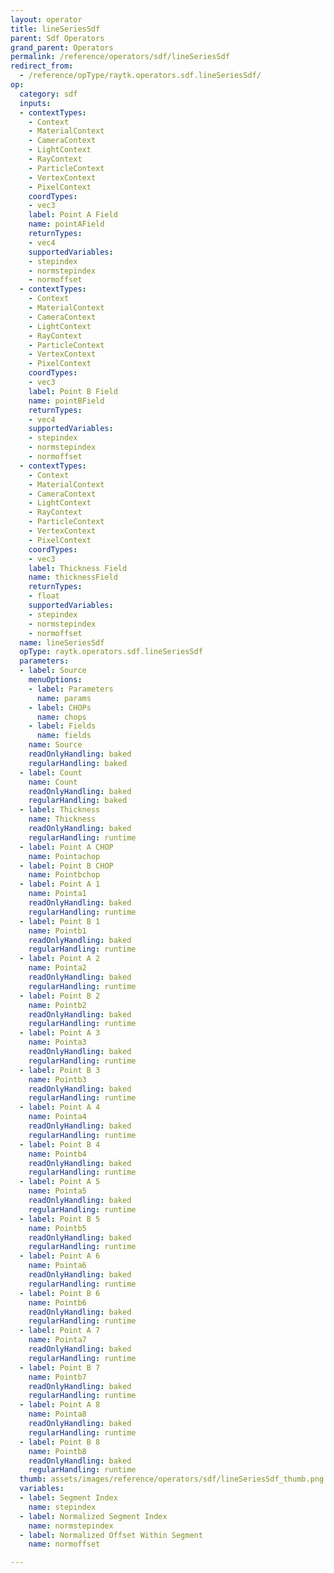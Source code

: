 ```yaml
---
layout: operator
title: lineSeriesSdf
parent: Sdf Operators
grand_parent: Operators
permalink: /reference/operators/sdf/lineSeriesSdf
redirect_from:
  - /reference/opType/raytk.operators.sdf.lineSeriesSdf/
op:
  category: sdf
  inputs:
  - contextTypes:
    - Context
    - MaterialContext
    - CameraContext
    - LightContext
    - RayContext
    - ParticleContext
    - VertexContext
    - PixelContext
    coordTypes:
    - vec3
    label: Point A Field
    name: pointAField
    returnTypes:
    - vec4
    supportedVariables:
    - stepindex
    - normstepindex
    - normoffset
  - contextTypes:
    - Context
    - MaterialContext
    - CameraContext
    - LightContext
    - RayContext
    - ParticleContext
    - VertexContext
    - PixelContext
    coordTypes:
    - vec3
    label: Point B Field
    name: pointBField
    returnTypes:
    - vec4
    supportedVariables:
    - stepindex
    - normstepindex
    - normoffset
  - contextTypes:
    - Context
    - MaterialContext
    - CameraContext
    - LightContext
    - RayContext
    - ParticleContext
    - VertexContext
    - PixelContext
    coordTypes:
    - vec3
    label: Thickness Field
    name: thicknessField
    returnTypes:
    - float
    supportedVariables:
    - stepindex
    - normstepindex
    - normoffset
  name: lineSeriesSdf
  opType: raytk.operators.sdf.lineSeriesSdf
  parameters:
  - label: Source
    menuOptions:
    - label: Parameters
      name: params
    - label: CHOPs
      name: chops
    - label: Fields
      name: fields
    name: Source
    readOnlyHandling: baked
    regularHandling: baked
  - label: Count
    name: Count
    readOnlyHandling: baked
    regularHandling: baked
  - label: Thickness
    name: Thickness
    readOnlyHandling: baked
    regularHandling: runtime
  - label: Point A CHOP
    name: Pointachop
  - label: Point B CHOP
    name: Pointbchop
  - label: Point A 1
    name: Pointa1
    readOnlyHandling: baked
    regularHandling: runtime
  - label: Point B 1
    name: Pointb1
    readOnlyHandling: baked
    regularHandling: runtime
  - label: Point A 2
    name: Pointa2
    readOnlyHandling: baked
    regularHandling: runtime
  - label: Point B 2
    name: Pointb2
    readOnlyHandling: baked
    regularHandling: runtime
  - label: Point A 3
    name: Pointa3
    readOnlyHandling: baked
    regularHandling: runtime
  - label: Point B 3
    name: Pointb3
    readOnlyHandling: baked
    regularHandling: runtime
  - label: Point A 4
    name: Pointa4
    readOnlyHandling: baked
    regularHandling: runtime
  - label: Point B 4
    name: Pointb4
    readOnlyHandling: baked
    regularHandling: runtime
  - label: Point A 5
    name: Pointa5
    readOnlyHandling: baked
    regularHandling: runtime
  - label: Point B 5
    name: Pointb5
    readOnlyHandling: baked
    regularHandling: runtime
  - label: Point A 6
    name: Pointa6
    readOnlyHandling: baked
    regularHandling: runtime
  - label: Point B 6
    name: Pointb6
    readOnlyHandling: baked
    regularHandling: runtime
  - label: Point A 7
    name: Pointa7
    readOnlyHandling: baked
    regularHandling: runtime
  - label: Point B 7
    name: Pointb7
    readOnlyHandling: baked
    regularHandling: runtime
  - label: Point A 8
    name: Pointa8
    readOnlyHandling: baked
    regularHandling: runtime
  - label: Point B 8
    name: Pointb8
    readOnlyHandling: baked
    regularHandling: runtime
  thumb: assets/images/reference/operators/sdf/lineSeriesSdf_thumb.png
  variables:
  - label: Segment Index
    name: stepindex
  - label: Normalized Segment Index
    name: normstepindex
  - label: Normalized Offset Within Segment
    name: normoffset

---
```

